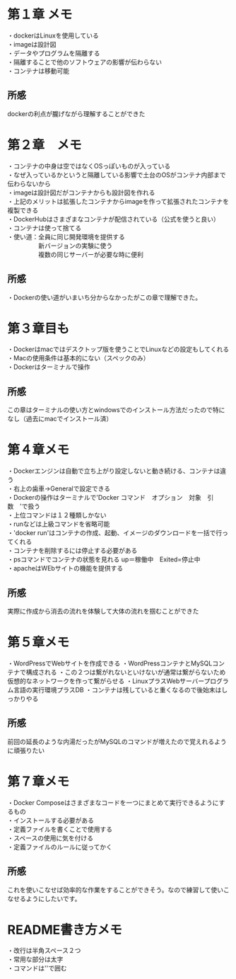 # 第１章 メモ
・dockerはLinuxを使用している  
・imageは設計図  
・データやプログラムを隔離する  
・隔離することで他のソフトウェアの影響が伝わらない  
・コンテナは移動可能

## 所感
dockerの利点が朧げながら理解することができた  


# 第２章　メモ
・コンテナの中身は空ではなくOSっぽいものが入っている  
・なぜ入っているかというと隔離している影響で土台のOSがコンテナ内部まで伝わらないから  
・imageは設計図だがコンテナからも設計図を作れる  
・上記のメリットは拡張したコンテナからimageを作って拡張されたコンテナを複製できる  
・DockerHubはさまざまなコンテナが配信されている（公式を使うと良い）  
・コンテナは使って捨てる  
・使い道：全員に同じ開発環境を提供する  
　　　　　新バージョンの実験に使う  
　　　　　複数の同じサーバーが必要な時に便利  

## 所感  
・Dockerの使い道がいまいち分からなかったがこの章で理解できた。  


# 第３章目も
・Dockerはmacではデスクトップ版を使うことでLinuxなどの設定もしてくれる  
・Macの使用条件は基本的にない（スペックのみ）  
・Dockerはターミナルで操作  

## 所感
この章はターミナルの使い方とwindowsでのインストール方法だったので特になし（過去にmacでインストール済）  

# 第４章メモ
・Dockerエンジンは自動で立ち上がり設定しないと動き続ける、コンテナは違う  
・右上の歯車→Generalで設定できる  
・Dockerの操作はターミナルで'Docker コマンド　オプション　対象　引数　'で扱う  
・上位コマンドは１２種類しかない  
・runなどは上級コマンドを省略可能  
・'docker run'はコンテナの作成、起動、イメージのダウンロードを一括で行ってくれる  
・コンテナを削除するには停止する必要がある  
・psコマンドでコンテナの状態を見れる up＝稼働中　Exited=停止中  
・apacheはWEbサイトの機能を提供する  

## 所感
実際に作成から消去の流れを体験して大体の流れを掴むことができた


# 第５章メモ
・WordPressでWebサイトを作成できる
・WordPressコンテナとMySQLコンテナで構成される
・この２つは繋がれないといけないが通常は繋がらないため仮想的なネットワークを作って繋がらせる
・LinuxプラスWebサーバープログラム言語の実行環境プラスDB
・コンテナは残していると重くなるので後始末はしっかりやる

## 所感
前回の延長のような内湯だったがMySQLのコマンドが増えたので覚えれるように頑張りたい  

# 第７章メモ
・Docker Composeはさまざまなコードを一つにまとめて実行できるようにするもの  
・インストールする必要がある  
・定義ファイルを書くことで使用する  
・スペースの使用に気を付ける  
・定義ファイルのルールに従ってかく  


## 所感
これを使いこなせば効率的な作業をすることができそう。なので練習して使いこなせるようにしたいです。  


# README書き方メモ
・改行は半角スペース２つ  
・常用な部分は太字  
・コマンドは''で囲む  




